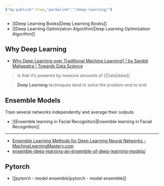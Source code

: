 ```yaml
---
{"dg-publish":true,"permalink":"/deep-learning/"}
---
```




- [[Deep Learning Books\|Deep Learning Books]]
- [[Deep Learning Optimization Algorithm\|Deep Learning Optimization Algorithm]]

## Why Deep Learning

- [Why Deep Learning over Traditional Machine Learning? | by Sambit Mahapatra | Towards Data Science](https://towardsdatascience.com/why-deep-learning-is-needed-over-traditional-machine-learning-1b6a99177063)
> is that it’s powered by massive amounts of [[Data\|data]]

> **Deep Learning** techniques tend to solve the problem end to end



## Ensemble Models


<div class="transclusion internal-embed is-loaded"><div class="markdown-embed">





Train several networks independently and average their outputs

- [[Ensemble learning in Facial Recognition\|Ensemble learning in Facial Recognition]]

---

- [Ensemble Learning Methods for Deep Learning Neural Networks - MachineLearningMastery.com](https://machinelearningmastery.com/ensemble-methods-for-deep-learning-neural-networks/)
- [ensemble-deep-learning-an-ensemble-of-deep-learning-models/](https://www.analyticsvidhya.com/blog/2021/06/ensemble-deep-learning-an-ensemble-of-deep-learning-models/)
## Pytorch 

- [[pytorch - model ensemble\|pytorch - model ensemble]]

</div></div>
